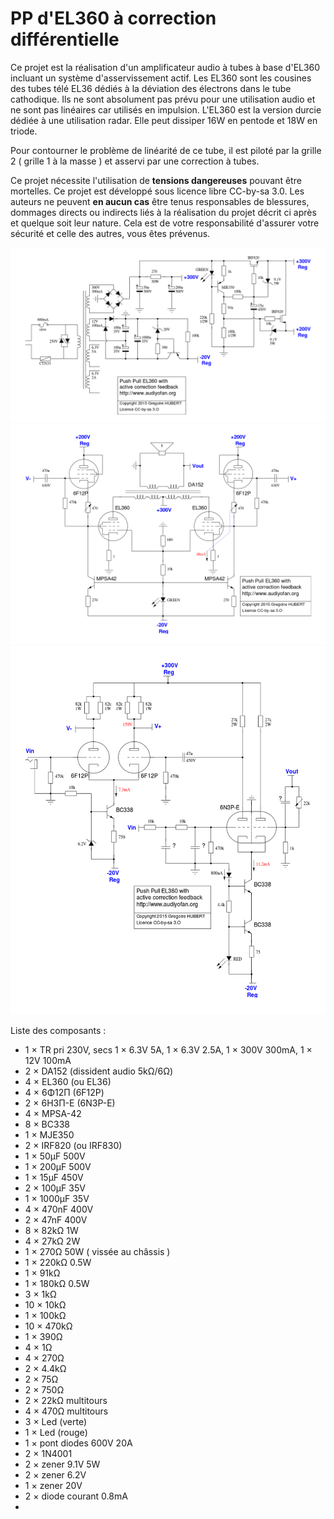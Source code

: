 PP d'EL360 à correction différentielle
======================================

Ce projet est la réalisation d'un amplificateur audio à tubes à base d'EL360 incluant un système d'asservissement actif. Les EL360 sont les cousines des tubes télé EL36 dédiés à la déviation des électrons dans le tube cathodique. Ils ne sont absolument pas prévu pour une utilisation audio et ne sont pas linéaires car utilisés en impulsion. L'EL360 est la version durcie dédiée à une utilisation radar. Elle peut dissiper 16W en pentode et 18W en triode. 

Pour contourner le problème de linéarité de ce tube, il est piloté par la grille 2 ( grille 1 à la masse ) et asservi par une correction à tubes.

Ce projet nécessite l'utilisation de **tensions dangereuses** pouvant être mortelles. Ce projet est développé sous licence libre CC-by-sa 3.0. Les auteurs ne peuvent **en aucun cas** être tenus responsables de blessures, dommages directs ou indirects liés à la réalisation du projet décrit ci après et quelque soit leur nature. Cela est de votre responsabilité d'assurer votre sécurité et celle des autres, vous êtes prévenus.

![](schematics/power_supply.png)
![](schematics/power.png)
![](schematics/driver.png)

Liste des composants :

 *  1 × TR pri 230V, secs 1 × 6.3V 5A, 1 × 6.3V 2.5A, 1 × 300V 300mA, 1 × 12V 100mA
 *  2 × DA152 (dissident audio 5kΩ/6Ω)
 *  4 × EL360 (ou EL36)
 *  4 × 6Φ12Π (6F12P)
 *  2 × 6H3Π-E (6N3P-E)
 *  4 × MPSA-42
 *  8 × BC338
 *  1 × MJE350
 *  2 × IRF820 (ou IRF830)
 *  1 × 50µF   500V
 *  1 × 200µF  500V
 *  1 × 15µF   450V
 *  2 × 100µF  35V
 *  1 × 1000µF 35V
 *  4 × 470nF  400V
 *  2 × 47nF   400V
 *  8 × 82kΩ   1W
 *  4 × 27kΩ   2W
 *  1 × 270Ω   50W ( vissée au châssis )
 *  1 × 220kΩ  0.5W
 *  1 × 91kΩ
 *  1 × 180kΩ  0.5W
 *  3 × 1kΩ
 * 10 × 10kΩ
 *  1 × 100kΩ
 * 10 × 470kΩ
 *  1 × 390Ω
 *  4 × 1Ω
 *  4 × 270Ω
 *  2 × 4.4kΩ
 *  2 × 75Ω
 *  2 × 750Ω
 *  2 × 22kΩ multitours
 *  4 × 470Ω multitours
 *  3 × Led (verte)
 *  1 × Led (rouge)
 *  1 × pont diodes 600V 20A
 *  2 × 1N4001
 *  2 × zener 9.1V 5W
 *  2 × zener 6.2V
 *  1 × zener 20V
 *  2 × diode courant 0.8mA
 *  

